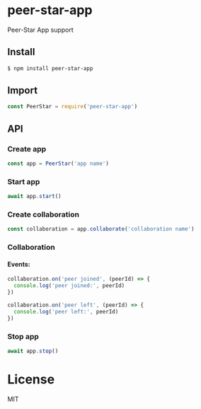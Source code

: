 # peer-star-app

Peer-Star App support

## Install

```bash
$ npm install peer-star-app
```

## Import

```js
const PeerStar = require('peer-star-app')
```

## API

### Create app

```js
const app = PeerStar('app name')
```

### Start app

```js
await app.start()
```

### Create collaboration

```js
const collaboration = app.collaborate('collaboration name')
```

### Collaboration

#### Events:

```js
collaboration.on('peer joined', (peerId) => {
  console.log('peer joined:', peerId)
})
```

```js
collaboration.on('peer left', (peerId) => {
  console.log('peer left:', peerId)
})
```

### Stop app

```js
await app.stop()
```


# License

MIT
